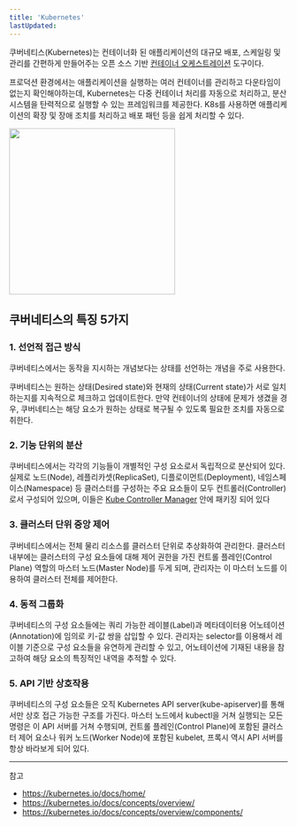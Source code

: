 ```yaml
---
title: 'Kubernetes'
lastUpdated: 
---
```


쿠버네티스(Kubernetes)는 컨테이너화 된 애플리케이션의 대규모 배포, 스케일링 및 관리를 간편하게 만들어주는 오픈 소스 기반 <a href="https://github.com/rlaisqls/TIL/blob/main/%EB%8D%B0%EB%B8%8C%EC%98%B5%EC%8A%A4%20DevOps/Container%20Orchestration.md">컨테이너 오케스트레이션</a> 도구이다. 

프로덕션 환경에서는 애플리케이션을 실행하는 여러 컨테이너를 관리하고 다운타임이 없는지 확인해야하는데, Kubernetes는 다중 컨테이너 처리를 자동으로 처리하고, 분산 시스템을 탄력적으로 실행할 수 있는 프레임워크를 제공한다. K8s를 사용하면 애플리케이션의 확장 및 장애 조치를 처리하고 배포 패턴 등을 쉽게 처리할 수 있다.

<img height="300px" src="https://images.velog.io/images/sanspareilsmyn/post/557e22d9-856a-48fc-9f29-e85c8b3004e4/k8s-eyecatch.jpeg">

## 쿠버네티스의 특징 5가지

### 1. 선언적 접근 방식

쿠버네티스에서는 동작을 지시하는 개념보다는 상태를 선언하는 개념을 주로 사용한다.

쿠버네티스는 원하는 상태(Desired state)와 현재의 상태(Current state)가 서로 일치하는지를 지속적으로 체크하고 업데이트한다. 만약 컨테이너의 상태에 문제가 생겼을 경우, 쿠버네티스는 해당 요소가 원하는 상태로 복구될 수 있도록 필요한 조치를 자동으로 취한다.  

### 2. 기능 단위의 분산

쿠버네티스에서는 각각의 기능들이 개별적인 구성 요소로서 독립적으로 분산되어 있다. 실제로 노드(Node), 레플리카셋(ReplicaSet), 디플로이먼트(Deployment), 네임스페이스(Namespace) 등 클러스터를 구성하는 주요 요소들이 모두 컨트롤러(Controller)로서 구성되어 있으며, 이들은 <a href="https://kubernetes.io/docs/reference/command-line-tools-reference/kube-controller-manager/">Kube Controller Manager</a> 안에 패키징 되어 있다

### 3. 클러스터 단위 중앙 제어

쿠버네티스에서는 전체 물리 리소스를 클러스터 단위로 추상화하여 관리한다. 클러스터 내부에는 클러스터의 구성 요소들에 대해 제어 권한을 가진 컨트롤 플레인(Control Plane) 역할의 마스터 노드(Master Node)를 두게 되며, 관리자는 이 마스터 노드를 이용하여 클러스터 전체를 제어한다.

### 4. 동적 그룹화

쿠버네티스의 구성 요소들에는 쿼리 가능한 레이블(Label)과 메타데이터용 어노테이션(Annotation)에 임의로 키-값 쌍을 삽입할 수 있다. 관리자는 selector를 이용해서 레이블 기준으로 구성 요소들을 유연하게 관리할 수 있고, 어노테이션에 기재된 내용을 참고하여 해당 요소의 특징적인 내역을 추적할 수 있다.

### 5. API 기반 상호작용

쿠버네티스의 구성 요소들은 오직 Kubernetes API server(kube-apiserver)를 통해서만 상호 접근 가능한 구조를 가진다. 마스터 노드에서 kubectl을 거쳐 실행되는 모든 명령은 이 API 서버를 거쳐 수행되며, 컨트롤 플레인(Control Plane)에 포함된 클러스터 제어 요소나 워커 노드(Worker Node)에 포함된 kubelet, 프록시 역시 API 서버를 항상 바라보게 되어 있다.

---
참고
- https://kubernetes.io/docs/home/
- https://kubernetes.io/docs/concepts/overview/
- https://kubernetes.io/docs/concepts/overview/components/